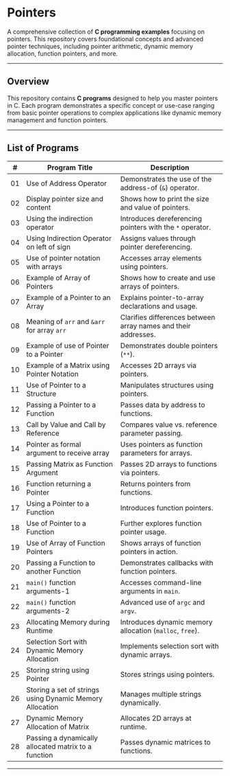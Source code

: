 # Pointers

A comprehensive collection of **C programming examples** focusing on pointers. This repository covers foundational concepts and advanced pointer techniques, including pointer arithmetic, dynamic memory allocation, function pointers, and more.

---

## Overview

This repository contains **C programs** designed to help you master pointers in C. Each program demonstrates a specific concept or use-case ranging from basic pointer operations to complex applications like dynamic memory management and function pointers.

---

## List of Programs

| #  | Program Title                                                          | Description                                                      |
|----|-----------------------------------------------------------------------|------------------------------------------------------------------|
| 01 | Use of Address Operator                                               | Demonstrates the use of the address-of (`&`) operator.           |
| 02 | Display pointer size and content                                      | Shows how to print the size and value of pointers.               |
| 03 | Using the indirection operator                                        | Introduces dereferencing pointers with the `*` operator.         |
| 04 | Using Indirection Operator on left of sign                            | Assigns values through pointer dereferencing.                    |
| 05 | Use of pointer notation with arrays                                   | Accesses array elements using pointers.                          |
| 06 | Example of Array of Pointers                                          | Shows how to create and use arrays of pointers.                  |
| 07 | Example of a Pointer to an Array                                      | Explains pointer-to-array declarations and usage.                |
| 08 | Meaning of `arr` and `&arr` for array `arr`                           | Clarifies differences between array names and their addresses.   |
| 09 | Example of use of Pointer to a Pointer                                | Demonstrates double pointers (`**`).                             |
| 10 | Example of a Matrix using Pointer Notation                            | Accesses 2D arrays via pointers.                                 |
| 11 | Use of Pointer to a Structure                                         | Manipulates structures using pointers.                           |
| 12 | Passing a Pointer to a Function                                       | Passes data by address to functions.                             |
| 13 | Call by Value and Call by Reference                                   | Compares value vs. reference parameter passing.                  |
| 14 | Pointer as formal argument to receive array                           | Uses pointers as function parameters for arrays.                 |
| 15 | Passing Matrix as Function Argument                                   | Passes 2D arrays to functions via pointers.                      |
| 16 | Function returning a Pointer                                          | Returns pointers from functions.                                 |
| 17 | Using a Pointer to a Function                                         | Introduces function pointers.                                    |
| 18 | Use of Pointer to a Function                                          | Further explores function pointer usage.                         |
| 19 | Use of Array of Function Pointers                                     | Shows arrays of function pointers in action.                     |
| 20 | Passing a Function to another Function                                | Demonstrates callbacks with function pointers.                   |
| 21 | `main()` function arguments-1                                         | Accesses command-line arguments in `main`.                       |
| 22 | `main()` function arguments-2                                         | Advanced use of `argc` and `argv`.                               |
| 23 | Allocating Memory during Runtime                                      | Introduces dynamic memory allocation (`malloc`, `free`).         |
| 24 | Selection Sort with Dynamic Memory Allocation                         | Implements selection sort with dynamic arrays.                   |
| 25 | Storing string using Pointer                                          | Stores strings using pointers.                                   |
| 26 | Storing a set of strings using Dynamic Memory Allocation              | Manages multiple strings dynamically.                            |
| 27 | Dynamic Memory Allocation of Matrix                                   | Allocates 2D arrays at runtime.                                  |
| 28 | Passing a dynamically allocated matrix to a function                  | Passes dynamic matrices to functions.                            |

---
